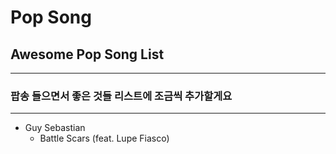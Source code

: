 # Pop Song
## Awesome Pop Song List
------------------------  
### 팝송 들으면서 좋은 것들 리스트에 조금씩 추가할게요

------------------------  

- Guy Sebastian
    - Battle Scars (feat. Lupe Fiasco)


